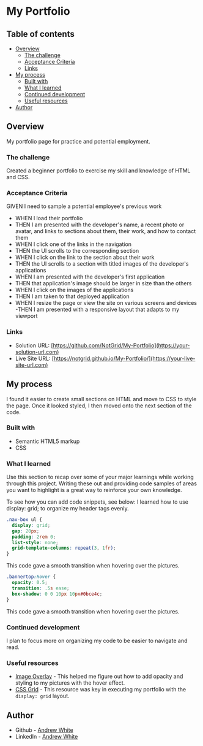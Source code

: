 # My Portfolio

## Table of contents

- [Overview](#overview)
  - [The challenge](#the-challenge)
  - [Acceptance Criteria](#acceptance-criteria)
  - [Links](#links)
- [My process](#my-process)
  - [Built with](#built-with)
  - [What I learned](#what-i-learned)
  - [Continued development](#continued-development)
  - [Useful resources](#useful-resources)
- [Author](#author)



## Overview
My portfolio page for practice and potential employment.
### The challenge

Created a beginner portfolio to exercise my skill and knowledge of HTML and CSS. 

### Acceptance Criteria

GIVEN I need to sample a potential employee's previous work
- WHEN I load their portfolio
- THEN I am presented with the developer's name, a recent photo or avatar, and links to sections about them, their work, and how to contact them
- WHEN I click one of the links in the navigation
- THEN the UI scrolls to the corresponding section
- WHEN I click on the link to the section about their work
- THEN the UI scrolls to a section with titled images of the developer's applications
- WHEN I am presented with the developer's first application
- THEN that application's image should be larger in size than the others
- WHEN I click on the images of the applications
- THEN I am taken to that deployed application
- WHEN I resize the page or view the site on various screens and devices
-THEN I am presented with a responsive layout that adapts to my viewport

### Links

- Solution URL: [https://github.com/NotGrid/My-Portfolio](https://your-solution-url.com)
- Live Site URL: [https://notgrid.github.io/My-Portfolio/](https://your-live-site-url.com)

## My process

I found it easier to create small sections on HTML and move to CSS to style the page. Once it looked styled, I then moved onto the next section of the code.

### Built with

- Semantic HTML5 markup
- CSS

### What I learned

Use this section to recap over some of your major learnings while working through this project. Writing these out and providing code samples of areas you want to highlight is a great way to reinforce your own knowledge.

To see how you can add code snippets, see below:
I learned how to use display: grid; to organize my header tags evenly.
```CSS
.nav-box ul {
  display: grid;
  gap: 20px;
  padding: 2rem 0;
  list-style: none;
  grid-template-columns: repeat(3, 1fr);
}
```
This code gave a smooth transition when hovering over the pictures.

```CSS
.bannertop:hover {
  opacity: 0.5;
  transition: .5s ease;
  box-shadow: 0 0 10px 10px#0bce4c;
}
```
This code gave a smooth transition when hovering over the pictures.


### Continued development

I plan to focus more on organizing my code to be easier to navigate and read.

### Useful resources

- [Image Overlay](https://www.w3schools.com/howto/howto_css_image_overlay.asp) - This helped me figure out how to add opacity and styling to my pictures with the hover effect.
- [CSS Grid](https://www.w3schools.com/css/css_grid.asp) - This resource was key in executing my portfolio with the ```display: grid``` layout.

## Author

- Github - [Andrew White](https://github.com/NotGrid)
- LinkedIn - [Andrew White](https://www.linkedin.com/in/andrew-white-053803235/)
